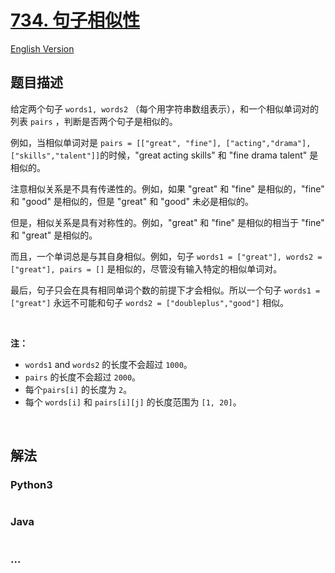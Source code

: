 # [734. 句子相似性](https://leetcode-cn.com/problems/sentence-similarity)

[English Version](/solution/0700-0799/0734.Sentence%20Similarity/README_EN.md)

## 题目描述

<!-- 这里写题目描述 -->
<p>给定两个句子 <code>words1, words2</code> （每个用字符串数组表示），和一个相似单词对的列表 <code>pairs</code> ，判断是否两个句子是相似的。</p>

<p>例如，当相似单词对是 <code>pairs = [["great", "fine"], ["acting","drama"], ["skills","talent"]]</code>的时候，"great acting skills" 和 "fine drama talent" 是相似的。</p>

<p>注意相似关系是不具有传递性的。例如，如果 "great" 和 "fine" 是相似的，"fine" 和 "good" 是相似的，但是 "great" 和 "good" 未必是相似的。</p>

<p>但是，相似关系是具有对称性的。例如，"great" 和 "fine" 是相似的相当于 "fine" 和 "great" 是相似的。</p>

<p>而且，一个单词总是与其自身相似。例如，句子 <code>words1 = ["great"], words2 = ["great"], pairs = []</code> 是相似的，尽管没有输入特定的相似单词对。</p>

<p>最后，句子只会在具有相同单词个数的前提下才会相似。所以一个句子 <code>words1 = ["great"]</code> 永远不可能和句子 <code>words2 = ["doubleplus","good"]</code> 相似。</p>

<p> </p>

<p><strong>注：</strong></p>

<ul>
	<li><code>words1</code> and <code>words2</code> 的长度不会超过 <code>1000</code>。</li>
	<li><code>pairs</code> 的长度不会超过 <code>2000</code>。</li>
	<li>每个<code>pairs[i]</code> 的长度为 <code>2</code>。</li>
	<li>每个 <code>words[i]</code> 和 <code>pairs[i][j]</code> 的长度范围为 <code>[1, 20]</code>。</li>
</ul>

<p> </p>

## 解法

<!-- 这里可写通用的实现逻辑 -->

<!-- tabs:start -->

### **Python3**

<!-- 这里可写当前语言的特殊实现逻辑 -->

```python

```

### **Java**

<!-- 这里可写当前语言的特殊实现逻辑 -->

```java

```

### **...**

```

```

<!-- tabs:end -->
